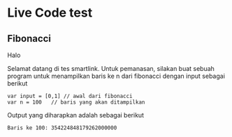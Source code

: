 # Live Code test

## Fibonacci
Halo

Selamat datang di tes smartlink. Untuk pemanasan, silakan buat sebuah program untuk menampilkan baris ke n dari fibonacci dengan input sebagai berikut

```
var input = [0,1] // awal dari fibonacci
var n = 100   // baris yang akan ditampilkan
```

Output yang diharapkan adalah sebagai berikut

```
Baris ke 100: 354224848179262000000
```
